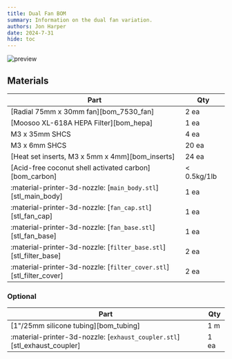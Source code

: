 ```yaml
---
title: Dual Fan BOM
summary: Information on the dual fan variation.
authors: Jon Harper
date: 2024-7-31
hide: toc
---
```


![preview](assets/img/gallery/dual_filter.png)

## Materials

| Part | Qty |
|------|-----|
| [Radial 75mm x 30mm fan][bom_7530_fan]            | 2 ea |
| [Moosoo XL-618A HEPA Filter][bom_hepa]            | 1 ea |
| M3 x 35mm SHCS                                    | 4 ea |
| M3 x 6mm SHCS                                     | 20 ea |
| [Heat set inserts, M3 x 5mm x 4mm][bom_inserts]   | 24 ea |
| [Acid-free coconut shell activated carbon][bom_carbon] | < 0.5kg/1lb |
| :material-printer-3d-nozzle: [`main_body.stl`][stl_main_body]                  | 1 ea |
| :material-printer-3d-nozzle: [`fan_cap.stl`][stl_fan_cap]                      | 1 ea |
| :material-printer-3d-nozzle: [`fan_base.stl`][stl_fan_base]                    | 1 ea |
| :material-printer-3d-nozzle: [`filter_base.stl`][stl_filter_base]              | 2 ea |
| :material-printer-3d-nozzle: [`filter_cover.stl`][stl_filter_cover]            | 2 ea |

### Optional

| Part | Qty |
|------|-----|
| [1"/25mm silicone tubing][bom_tubing]             | 1 m |
| :material-printer-3d-nozzle: [`exhaust_coupler.stl`][stl_exhaust_coupler]      | 1 ea |
